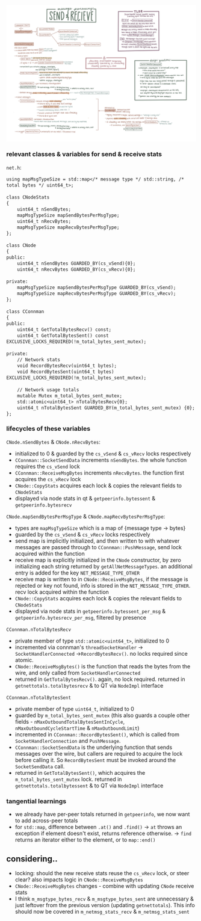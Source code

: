 
<img src="/images/send&receive.jpg" align="middle"></img>

### relevant classes & variables for send & receive stats
`net.h`:
```
using mapMsgTypeSize = std::map</* message type */ std::string, /* total bytes */ uint64_t>;

class CNodeStats
{
    uint64_t nSendBytes;
    mapMsgTypeSize mapSendBytesPerMsgType;
    uint64_t nRecvBytes;
    mapMsgTypeSize mapRecvBytesPerMsgType;
};

class CNode
{
public:
    uint64_t nSendBytes GUARDED_BY(cs_vSend){0};
    uint64_t nRecvBytes GUARDED_BY(cs_vRecv){0};

private:
    mapMsgTypeSize mapSendBytesPerMsgType GUARDED_BY(cs_vSend);
    mapMsgTypeSize mapRecvBytesPerMsgType GUARDED_BY(cs_vRecv);
};

class CConnman
{
public:
    uint64_t GetTotalBytesRecv() const;
    uint64_t GetTotalBytesSent() const EXCLUSIVE_LOCKS_REQUIRED(!m_total_bytes_sent_mutex);

private:
    // Network stats
    void RecordBytesRecv(uint64_t bytes);
    void RecordBytesSent(uint64_t bytes) EXCLUSIVE_LOCKS_REQUIRED(!m_total_bytes_sent_mutex);

    // Network usage totals
    mutable Mutex m_total_bytes_sent_mutex;
    std::atomic<uint64_t> nTotalBytesRecv{0};
    uint64_t nTotalBytesSent GUARDED_BY(m_total_bytes_sent_mutex) {0};
};
```

### lifecycles of these variables
`CNode.nSendBytes` & `CNode.nRecvBytes`:
- initialized to 0 & guarded by the `cs_vSend` & `cs_vRecv` locks respectively
- `CConnman::SocketSendData` increments `nSendBytes`. the whole function
  requires the `cs_vSend` lock
- `CConnman::ReceiveMsgBytes` increments `nRecvBytes`. the function
  first acquires the `cs_vRecv` lock
- `CNode::CopyStats` acquires each lock & copies the relevant fields to `CNodeStats`
- displayed via node stats in qt & `getpeerinfo.bytessent` &
  `getpeerinfo.bytesrecv`

`CNode.mapSendBytesPerMsgType` & `CNode.mapRecvBytesPerMsgType`:
- types are `mapMsgTypeSize` which is a map of {message type -> bytes}
- guarded by the `cs_vSend` & `cs_vRecv` locks respectively
- send map is implicitly initialized, and then written to with whatever
  messages are passed through to `CConnman::PushMessage`, send lock acquired
  within the function
- receive map is explicitly initialized in the `CNode` constructor, by zero
  initializing each string returned by `getAllNetMessageTypes`. an additional
  entry is added for the key `NET_MESSAGE_TYPE_OTHER`
- receive map is written to in `CNode::ReceiveMsgBytes`, if the message is
  rejected or key not found, info is stored in the `NET_MESSAGE_TYPE_OTHER`.
  recv lock acquired within the function
- `CNode::CopyStats` acquires each lock & copies the relevant fields to
  `CNodeStats`
- displayed via node stats in `getpeerinfo.bytessent_per_msg` &
  `getpeerinfo.bytesrecv_per_msg`, filtered by presence

`CConnman.nTotalBytesRecv`
- private member of type `std::atomic<uint64_t>`, initialized to 0
- incremented via connman's `threadSocketHandler` -> `SocketHandlerConnected`
  ->`RecordBytesRecv()`. no locks required since atomic.
- `CNode::ReceiveMsgBytes()` is the function that reads the bytes from the
  wire, and only called from `SocketHandlerConnected`
- returned in `GetTotalBytesRecv()`. again, no lock required. returned in
  `getnettotals.totalbytesrecv` & to QT via `NodeImpl` interface

`CConnman.nTotalBytesSent`
- private member of type `uint64_t`, initialized to 0
- guarded by `m_total_bytes_sent_mutex` (this also guards a couple other
  fields - `nMaxOutboundTotalBytesSentInCycle`, `nMaxOutboundCycleStartTime` &
  `nMaxOutboundLimit`)
- incremented in `CConnman::RecordBytesSent()`, which is called from
  `SocketHandlerConnection` and `PushMessage`.
- `CConnman::SocketSendData` is the underlying function that sends messages
  over the wire, but callers are required to acquire the lock before calling
  it. So `RecordBytesSent` must be invoked around the `SocketSendData` call.
- returned in `GetTotalBytesSent()`, which acquires the
  `m_total_bytes_sent_mutex` lock. returned in `getnettotals.totalbytessent` &
  to QT via `NodeImpl` interface

### tangential learnings
- we already have per-peer totals returned in `getpeerinfo`, we now want to add
  across-peer totals
- for `std::map`, difference between `.at()` and `.find()`
-> `at` throws an exception if element doesn't exist, returns reference
otherwise.
-> `find` returns an iterator either to the element, or to `map::end()`

## considering..
- locking: should the new receive stats reuse the `cs_vRecv` lock, or steer clear?
also impacts logic in `CNode::ReceiveMsgBytes`
- `CNode::ReceiveMsgBytes` changes - combine with updating `CNode` receive
  stats
- I think `m_msgtype_bytes_recv` & `m_msgtype_bytes_sent` are unnecessary &
  just leftover from the previous version (updating `getnettotals`). This info
  should now be covered in `m_netmsg_stats_recv` & `m_netmsg_stats_sent`